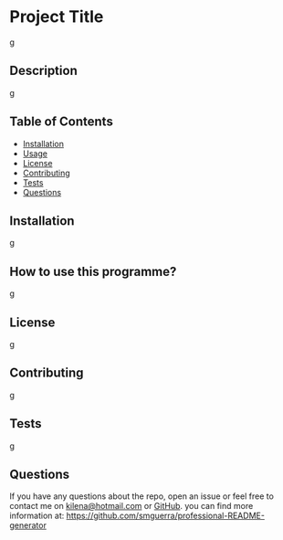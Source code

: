 
# Project Title
g

## Description
g

## Table of Contents 
* [Installation](#installation) 
* [Usage](#usage) 
* [License](#license)
* [Contributing](#contributing)
* [Tests](#test)
* [Questions](#questions)
    
## Installation
g

## How to use this programme?
g

## License 
g

## Contributing
g

## Tests
g

## Questions
    
If you have any questions about the repo, open an issue or feel free to contact me on kilena@hotmail.com or [GitHub](https://github.com/smguerra). you can find more information at: https://github.com/smguerra/professional-README-generator
